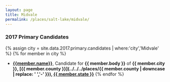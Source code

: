 ```yaml
---
layout: page
title: Midvale
permalink: /places/salt-lake/midvale/
---
```


### 2017 Primary Candidates
{% assign city = site.data.2017.primary.candidates | where:'city','Midvale' %}
{% for member in city  %}
- <strong>[{{member.name}}](../../../people/{{member.id}})</strong>, Candidate for <strong>{{ member.body }}</strong> of <strong>{{ member.city }}, [{{ member.county }}](../../../places/{{ member.county | downcase | replace: ' ','-' }}), [{{ member.state }}](../../../places)</strong>
{% endfor %}
